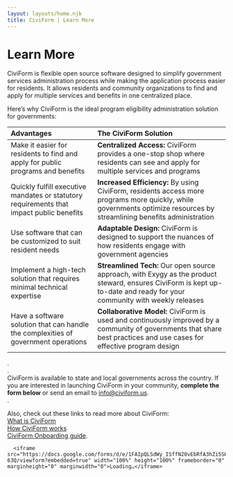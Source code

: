 ```yaml
---
layout: layouts/home.njk
title: CiviForm | Learn More
---
```

# Learn More

CiviForm is flexible open source software designed to simplify government services administration process while making the application process easier for residents. It allows residents and community organizations to find and apply for multiple services and benefits in one centralized place.  
  
Here’s why CiviForm is the ideal program eligibility administration solution for governments:  


| Advantages | The CiviForm Solution |  
| :----------- | :------------------ |
| Make it easier for residents to find and apply for public programs and benefits | **Centralized Access:** CiviForm provides a one-stop shop where residents can see and apply for multiple services and programs |  \\
| Quickly fulfill executive mandates or statutory requirements that impact public benefits | **Increased Efficiency:** By using CiviForm, residents access more programs more quickly, while governments optimize resources by streamlining benefits administration |  \\
| Use software that can be customized to suit resident needs | **Adaptable Design:** CiviForm is designed to support the nuances of how residents engage with government agencies |  \\
| Implement a high-tech solution that requires minimal technical expertise | **Streamlined Tech:** Our open source approach, with Exygy as the product steward, ensures CiviForm is kept up-to-date and ready for your community with weekly releases |  \\
| Have a software solution that can handle the complexities of government operations | **Collaborative Model:** CiviForm is used and continuously improved by a community of governments that share best practices and use cases for effective program design |   \\
  
.  
.  
CiviForm is available to state and local governments across the country. If you are interested in launching CiviForm in your community, **complete the form below** or send an email to [info@civiform.us](mailto:info@civiform.us?subject=I%20want%20to%20learn%20more%20about%20CiviForm).  
.  
  
Also, check out these links to read more about CiviForm:  
[What is CiviForm](https://docs.civiform.us/overview/what-is-civiform)  
[How CiviForm works](https://docs.civiform.us/overview/how-does-civiform-work)  
[CiviForm Onboarding guide](https://docs.civiform.us/user-manual/onboarding-guide). 


      <iframe src="https://docs.google.com/forms/d/e/1FAIpQLSdWy_ISffN20vEbRfA3hZi5SHTeapOJyYlddH2A0I49_C-63Q/viewform?embedded=true" width="100%" height="100%" frameborder="0" marginheight="0" marginwidth="0">Loading…</iframe>  

